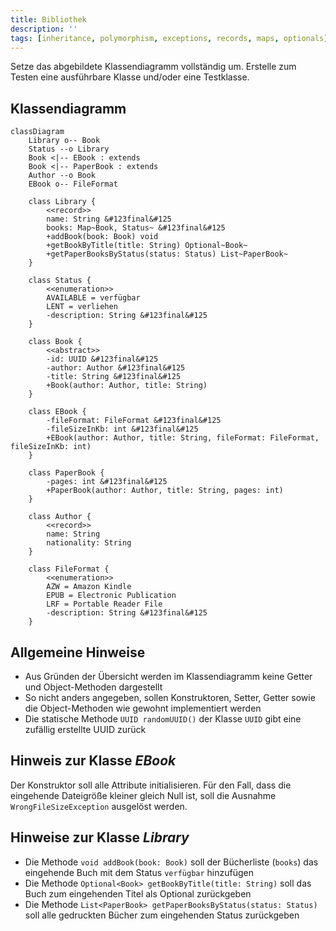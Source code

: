 ```yaml
---
title: Bibliothek
description: ''
tags: [inheritance, polymorphism, exceptions, records, maps, optionals]
---
```


Setze das abgebildete Klassendiagramm vollständig um. Erstelle zum Testen eine
ausführbare Klasse und/oder eine Testklasse.

## Klassendiagramm

```mermaid
classDiagram
    Library o-- Book
    Status --o Library
    Book <|-- EBook : extends
    Book <|-- PaperBook : extends
    Author --o Book
    EBook o-- FileFormat

    class Library {
        <<record>>
        name: String &#123final&#125
        books: Map~Book, Status~ &#123final&#125
        +addBook(book: Book) void
        +getBookByTitle(title: String) Optional~Book~
        +getPaperBooksByStatus(status: Status) List~PaperBook~
    }

    class Status {
        <<enumeration>>
        AVAILABLE = verfügbar
        LENT = verliehen
        -description: String &#123final&#125
    }

    class Book {
        <<abstract>>
        -id: UUID &#123final&#125
        -author: Author &#123final&#125
        -title: String &#123final&#125
        +Book(author: Author, title: String)
    }

    class EBook {
        -fileFormat: FileFormat &#123final&#125
        -fileSizeInKb: int &#123final&#125
        +EBook(author: Author, title: String, fileFormat: FileFormat, fileSizeInKb: int)
    }

    class PaperBook {
        -pages: int &#123final&#125
        +PaperBook(author: Author, title: String, pages: int)
    }

    class Author {
        <<record>>
        name: String
        nationality: String
    }

    class FileFormat {
        <<enumeration>>
        AZW = Amazon Kindle
        EPUB = Electronic Publication
        LRF = Portable Reader File
        -description: String &#123final&#125
    }
```

## Allgemeine Hinweise

- Aus Gründen der Übersicht werden im Klassendiagramm keine Getter und
  Object-Methoden dargestellt
- So nicht anders angegeben, sollen Konstruktoren, Setter, Getter sowie die
  Object-Methoden wie gewohnt implementiert werden
- Die statische Methode `UUID randomUUID()` der Klasse `UUID` gibt eine zufällig
  erstellte UUID zurück

## Hinweis zur Klasse _EBook_

Der Konstruktor soll alle Attribute initialisieren. Für den Fall, dass die
eingehende Dateigröße kleiner gleich Null ist, soll die Ausnahme
`WrongFileSizeException` ausgelöst werden.

## Hinweise zur Klasse _Library_

- Die Methode `void addBook(book: Book)` soll der Bücherliste (`books`) das
  eingehende Buch mit dem Status `verfügbar` hinzufügen
- Die Methode `Optional<Book> getBookByTitle(title: String)` soll das Buch zum
  eingehenden Titel als Optional zurückgeben
- Die Methode `List<PaperBook> getPaperBooksByStatus(status: Status)` soll alle
  gedruckten Bücher zum eingehenden Status zurückgeben
